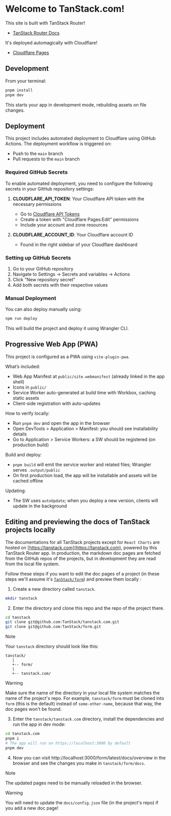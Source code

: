 # Welcome to TanStack.com!

This site is built with TanStack Router!

- [TanStack Router Docs](https://tanstack.com/router)

It's deployed automagically with Cloudflare!

- [Cloudflare Pages](https://pages.cloudflare.com/)

## Development

From your terminal:

```sh
pnpm install
pnpm dev
```

This starts your app in development mode, rebuilding assets on file changes.

## Deployment

This project includes automated deployment to Cloudflare using GitHub Actions. The deployment workflow is triggered on:
- Push to the `main` branch
- Pull requests to the `main` branch

### Required GitHub Secrets

To enable automated deployment, you need to configure the following secrets in your GitHub repository settings:

1. **CLOUDFLARE_API_TOKEN**: Your Cloudflare API token with the necessary permissions
   - Go to [Cloudflare API Tokens](https://dash.cloudflare.com/profile/api-tokens)
   - Create a token with "Cloudflare Pages:Edit" permissions
   - Include your account and zone resources

2. **CLOUDFLARE_ACCOUNT_ID**: Your Cloudflare account ID
   - Found in the right sidebar of your Cloudflare dashboard

### Setting up GitHub Secrets

1. Go to your GitHub repository
2. Navigate to Settings → Secrets and variables → Actions
3. Click "New repository secret"
4. Add both secrets with their respective values

### Manual Deployment

You can also deploy manually using:

```sh
npm run deploy
```

This will build the project and deploy it using Wrangler CLI.

## Progressive Web App (PWA)

This project is configured as a PWA using `vite-plugin-pwa`.

What’s included:
- Web App Manifest at `public/site.webmanifest` (already linked in the app shell)
- Icons in `public/`
- Service Worker auto-generated at build time with Workbox, caching static assets
- Client-side registration with auto-updates

How to verify locally:
- Run `pnpm dev` and open the app in the browser
- Open DevTools > Application > Manifest: you should see installability details
- Go to Application > Service Workers: a SW should be registered (on production build)

Build and deploy:
- `pnpm build` will emit the service worker and related files; Wrangler serves `.output/public`
- On first production load, the app will be installable and assets will be cached offline

Updating:
- The SW uses `autoUpdate`; when you deploy a new version, clients will update in the background

## Editing and previewing the docs of TanStack projects locally

The documentations for all TanStack projects except for `React Charts` are hosted on [https://tanstack.com](https://tanstack.com), powered by this TanStack Router app.
In production, the markdown doc pages are fetched from the GitHub repos of the projects, but in development they are read from the local file system.

Follow these steps if you want to edit the doc pages of a project (in these steps we'll assume it's [`TanStack/form`](https://github.com/tanstack/form)) and preview them locally :

1. Create a new directory called `tanstack`.

```sh
mkdir tanstack
```

2. Enter the directory and clone this repo and the repo of the project there.

```sh
cd tanstack
git clone git@github.com:TanStack/tanstack.com.git
git clone git@github.com:TanStack/form.git
```

> [!NOTE]
> Your `tanstack` directory should look like this:
>
> ```
> tanstack/
>    |
>    +-- form/
>    |
>    +-- tanstack.com/
> ```

> [!WARNING]
> Make sure the name of the directory in your local file system matches the name of the project's repo. For example, `tanstack/form` must be cloned into `form` (this is the default) instead of `some-other-name`, because that way, the doc pages won't be found.

3. Enter the `tanstack/tanstack.com` directory, install the dependencies and run the app in dev mode:

```sh
cd tanstack.com
pnpm i
# The app will run on https://localhost:3000 by default
pnpm dev
```

4. Now you can visit http://localhost:3000/form/latest/docs/overview in the browser and see the changes you make in `tanstack/form/docs`.

> [!NOTE]
> The updated pages need to be manually reloaded in the browser.

> [!WARNING]
> You will need to update the `docs/config.json` file (in the project's repo) if you add a new doc page!
